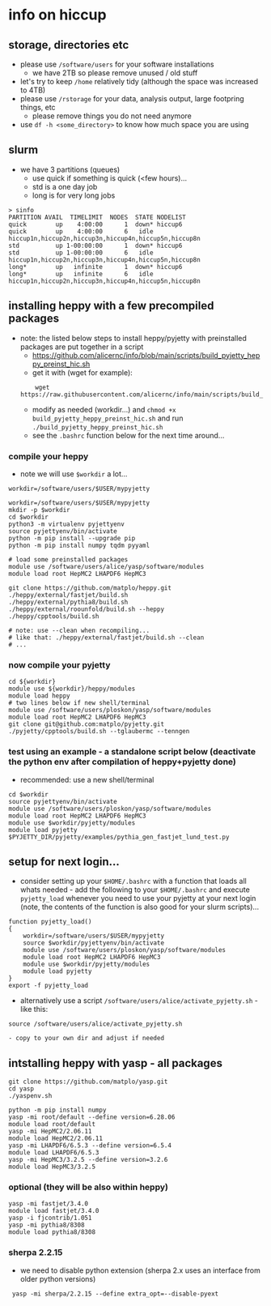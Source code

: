 # info on hiccup

## storage, directories etc

- please use `/software/users` for your software installations 
    - we have 2TB so please remove unused / old stuff
- let's try to keep `/home` relatively tidy (although the space was increased to 4TB)
- please use `/rstorage` for your data, analysis output, large footpring things, etc
    - please remove things you do not need anymore
- use `df -h <some_directory>` to know how much space you are using

## slurm

- we have 3 partitions (queues)
    - use quick if something is quick (<few hours)...
    - std is a one day job
    - long is for very long jobs

```
> sinfo
PARTITION AVAIL  TIMELIMIT  NODES  STATE NODELIST
quick        up    4:00:00      1  down* hiccup6
quick        up    4:00:00      6   idle hiccup1n,hiccup2n,hiccup3n,hiccup4n,hiccup5n,hiccup8n
std          up 1-00:00:00      1  down* hiccup6
std          up 1-00:00:00      6   idle hiccup1n,hiccup2n,hiccup3n,hiccup4n,hiccup5n,hiccup8n
long*        up   infinite      1  down* hiccup6
long*        up   infinite      6   idle hiccup1n,hiccup2n,hiccup3n,hiccup4n,hiccup5n,hiccup8n
```

## installing heppy with a few precompiled packages

- note: the listed below steps to install heppy/pyjetty with preinstalled packages are put together in a script
    - https://github.com/alicernc/info/blob/main/scripts/build_pyjetty_heppy_preinst_hic.sh
    - get it with (wget for example):
    ```
        wget https://raw.githubusercontent.com/alicernc/info/main/scripts/build_pyjetty_heppy_preinst_hic.sh
    ```
    - modify as needed (workdir...) and `chmod +x build_pyjetty_heppy_preinst_hic.sh` and run `./build_pyjetty_heppy_preinst_hic.sh`
    - see the `.bashrc` function below for the next time around...

### compile your heppy
- note we will use `$workdir` a lot...

```
workdir=/software/users/$USER/mypyjetty
```

```
workdir=/software/users/$USER/mypyjetty
mkdir -p $workdir
cd $workdir
python3 -m virtualenv pyjettyenv
source pyjettyenv/bin/activate
python -m pip install --upgrade pip
python -m pip install numpy tqdm pyyaml

# load some preinstalled packages
module use /software/users/alice/yasp/software/modules
module load root HepMC2 LHAPDF6 HepMC3

git clone https://github.com/matplo/heppy.git
./heppy/external/fastjet/build.sh
./heppy/external/pythia8/build.sh
./heppy/external/roounfold/build.sh --heppy
./heppy/cpptools/build.sh

# note: use --clean when recompiling...
# like that: ./heppy/external/fastjet/build.sh --clean
# ...
```

### now compile your pyjetty

```
cd ${workdir}
module use ${workdir}/heppy/modules
module load heppy
# two lines below if new shell/terminal
module use /software/users/ploskon/yasp/software/modules
module load root HepMC2 LHAPDF6 HepMC3
git clone git@github.com:matplo/pyjetty.git
./pyjetty/cpptools/build.sh --tglaubermc --tenngen
```

### test using an example - a standalone script below (deactivate the python env after compilation of heppy+pyjetty done)

- recommended: use a new shell/terminal

```
cd $workdir
source pyjettyenv/bin/activate
module use /software/users/ploskon/yasp/software/modules
module load root HepMC2 LHAPDF6 HepMC3
module use $workdir/pyjetty/modules
module load pyjetty
$PYJETTY_DIR/pyjetty/examples/pythia_gen_fastjet_lund_test.py
```

## setup for next login...

- consider setting up your `$HOME/.bashrc` with a function that loads all whats needed - add the following to your `$HOME/.bashrc` and execute `pyjetty_load` whenever you need to use your pyjetty at your next login (note, the contents of the function is also good for your slurm scripts)...

```
function pyjetty_load()
{
    workdir=/software/users/$USER/mypyjetty
    source $workdir/pyjettyenv/bin/activate
    module use /software/users/ploskon/yasp/software/modules
    module load root HepMC2 LHAPDF6 HepMC3
    module use $workdir/pyjetty/modules
    module load pyjetty
}
export -f pyjetty_load
```

- alternatively use a script `/software/users/alice/activate_pyjetty.sh` - like this:

```
source /software/users/alice/activate_pyjetty.sh
```

    - copy to your own dir and adjust if needed

## intstalling heppy with yasp - all packages

```
git clone https://github.com/matplo/yasp.git
cd yasp
./yaspenv.sh
```

```
python -m pip install numpy
yasp -mi root/default --define version=6.28.06
module load root/default
yasp -mi HepMC2/2.06.11
module load HepMC2/2.06.11
yasp -mi LHAPDF6/6.5.3 --define version=6.5.4
module load LHAPDF6/6.5.3
yasp -mi HepMC3/3.2.5 --define version=3.2.6
module load HepMC3/3.2.5
```

### optional (they will be also within heppy)

```
yasp -mi fastjet/3.4.0
module load fastjet/3.4.0
yasp -i fjcontrib/1.051
yasp -mi pythia8/8308
module load pythia8/8308
```


### sherpa 2.2.15

- we need to disable python extension (sherpa 2.x uses an interface from older python versions)

```
 yasp -mi sherpa/2.2.15 --define extra_opt=--disable-pyext
```
